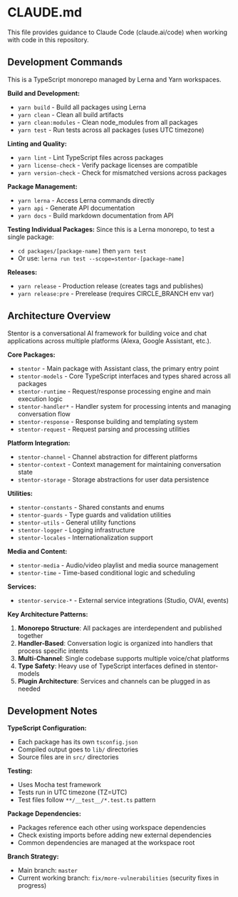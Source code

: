 # CLAUDE.md

This file provides guidance to Claude Code (claude.ai/code) when working with code in this repository.

## Development Commands

This is a TypeScript monorepo managed by Lerna and Yarn workspaces.

**Build and Development:**
- `yarn build` - Build all packages using Lerna
- `yarn clean` - Clean all build artifacts
- `yarn clean:modules` - Clean node_modules from all packages
- `yarn test` - Run tests across all packages (uses UTC timezone)

**Linting and Quality:**
- `yarn lint` - Lint TypeScript files across packages
- `yarn license-check` - Verify package licenses are compatible
- `yarn version-check` - Check for mismatched versions across packages

**Package Management:**
- `yarn lerna` - Access Lerna commands directly
- `yarn api` - Generate API documentation
- `yarn docs` - Build markdown documentation from API

**Testing Individual Packages:**
Since this is a Lerna monorepo, to test a single package:
- `cd packages/[package-name]` then `yarn test`
- Or use: `lerna run test --scope=stentor-[package-name]`

**Releases:**
- `yarn release` - Production release (creates tags and publishes)
- `yarn release:pre` - Prerelease (requires CIRCLE_BRANCH env var)

## Architecture Overview

Stentor is a conversational AI framework for building voice and chat applications across multiple platforms (Alexa, Google Assistant, etc.).

**Core Packages:**
- `stentor` - Main package with Assistant class, the primary entry point
- `stentor-models` - Core TypeScript interfaces and types shared across all packages
- `stentor-runtime` - Request/response processing engine and main execution logic
- `stentor-handler*` - Handler system for processing intents and managing conversation flow
- `stentor-response` - Response building and templating system
- `stentor-request` - Request parsing and processing utilities

**Platform Integration:**
- `stentor-channel` - Channel abstraction for different platforms
- `stentor-context` - Context management for maintaining conversation state
- `stentor-storage` - Storage abstractions for user data persistence

**Utilities:**
- `stentor-constants` - Shared constants and enums
- `stentor-guards` - Type guards and validation utilities
- `stentor-utils` - General utility functions
- `stentor-logger` - Logging infrastructure
- `stentor-locales` - Internationalization support

**Media and Content:**
- `stentor-media` - Audio/video playlist and media source management
- `stentor-time` - Time-based conditional logic and scheduling

**Services:**
- `stentor-service-*` - External service integrations (Studio, OVAI, events)

**Key Architecture Patterns:**
1. **Monorepo Structure**: All packages are interdependent and published together
2. **Handler-Based**: Conversation logic is organized into handlers that process specific intents
3. **Multi-Channel**: Single codebase supports multiple voice/chat platforms
4. **Type Safety**: Heavy use of TypeScript interfaces defined in stentor-models
5. **Plugin Architecture**: Services and channels can be plugged in as needed

## Development Notes

**TypeScript Configuration:**
- Each package has its own `tsconfig.json`
- Compiled output goes to `lib/` directories
- Source files are in `src/` directories

**Testing:**
- Uses Mocha test framework
- Tests run in UTC timezone (TZ=UTC)
- Test files follow `**/__test__/*.test.ts` pattern

**Package Dependencies:**
- Packages reference each other using workspace dependencies
- Check existing imports before adding new external dependencies
- Common dependencies are managed at the workspace root

**Branch Strategy:**
- Main branch: `master`
- Current working branch: `fix/more-vulnerabilities` (security fixes in progress)